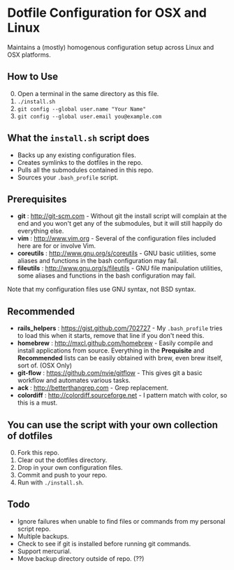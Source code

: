 Dotfile Configuration for OSX and Linux
================

Maintains a (mostly) homogenous configuration setup across Linux and OSX platforms.

How to Use
----------

0. Open a terminal in the same directory as this file.
0. `./install.sh`
0. `git config --global user.name "Your Name"`
0. `git config --global user.email you@example.com`


What the `install.sh` script does
---------------------------------

- Backs up any existing configuration files.
- Creates symlinks to the dotfiles in the repo.
- Pulls all the submodules contained in this repo.
- Sources your `.bash_profile` script.


Prerequisites
-------------

- **git** : http://git-scm.com - Without git the install script will complain at the end and you won't get any of the submodules, but it will still happily do everything else.
- **vim** : http://www.vim.org - Several of the configuration files included here are for or involve Vim.
- **coreutils** : http://www.gnu.org/s/coreutils - GNU basic utilities, some aliases and functions in the bash configuration may fail.
- **fileutils** : http://www.gnu.org/s/fileutils - GNU file manipulation utilities, some aliases and functions in the bash configuration may fail.

Note that my configuration files use GNU syntax, not BSD syntax.


Recommended
-----------

- **rails_helpers** : https://gist.github.com/702727 - My `.bash_profile` tries to load this when it starts, remove that line if you don't need this.
- **homebrew** : http://mxcl.github.com/homebrew - Easily compile and install applications from source. Everything in the **Prequisite** and **Recommended** lists can be easily obtained with brew, even brew itself, sort of. (OSX Only)
- **git-flow** : https://github.com/nvie/gitflow - This gives git a basic workflow and automates various tasks.
- **ack** : http://betterthangrep.com - Grep replacement.
- **colordiff** : http://colordiff.sourceforge.net - I pattern match with color, so this is a must.


You can use the script with your own collection of dotfiles
-------------

0. Fork this repo.
0. Clear out the dotfiles directory.
0. Drop in your own configuration files.
0. Commit and push to your repo.
0. Run with `./install.sh`.

Todo
----

- Ignore failures when unable to find files or commands from my personal script repo.
- Multiple backups.
- Check to see if git is installed before running git commands.
- Support mercurial.
- Move backup directory outside of repo. (??)

